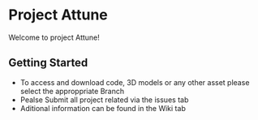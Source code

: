 # Project Attune

Welcome to project Attune!

## Getting Started

- To access and download code, 3D models or any other asset please select the approppriate Branch
- Pealse Submit all project related via the issues tab
- Aditional information can be found in the Wiki tab
